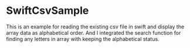 # SwiftCsvSample
This is an example for reading the existing csv file in swift and display the array data as alphabetical order.
And I integrated the search function for finding any letters in array with keeping the alphabetical status.
